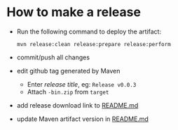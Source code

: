 How to make a release
=====================

* Run the following command to deploy the artifact:

  ```
  mvn release:clean release:prepare release:perform
  ```
  
* commit/push all changes

* edit github tag generated by Maven 

  * Enter *release title*, eg: `Release v0.0.3`
  * Attach `-bin.zip` from `target`

* add release download link to [README.md](README.md#releases)
* update Maven artifact version in [README.md](README.md#maven)